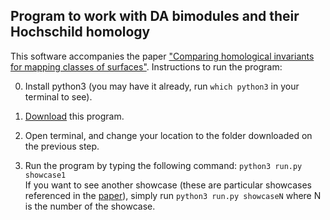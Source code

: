 ## Program to work with DA bimodules and their Hochschild homology
This software accompanies the paper ["Comparing homological invariants for mapping classes of surfaces"](https://arxiv.org/abs/1702.04071). Instructions to run the program:

0. Install python3 (you may have it already, run `which python3` in your terminal to see).

1. [Download](https://github.com/artofkot/comparing_mc/archive/master.zip) this program.

2. Open terminal, and change your location to the folder downloaded on the previous step.

3. Run the program by typing the following command:
```python3 run.py showcase1```<br />
If you want to see another showcase (these are particular showcases referenced in the [paper](https://arxiv.org/abs/1702.04071)), simply run
```python3 run.py showcaseN```
where N is the number of the showcase.